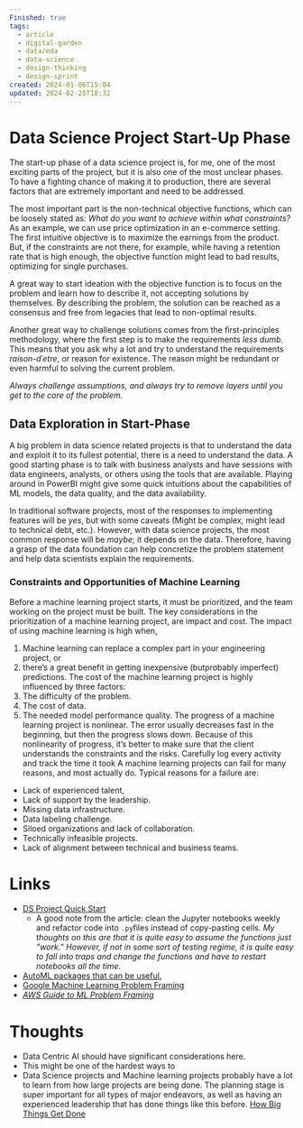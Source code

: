 ```yaml
---
Finished: true
tags:
  - article
  - digital-garden
  - data/eda
  - data-science
  - design-thinking
  - design-sprint
created: 2024-01-06T15:04
updated: 2024-02-25T18:32
---
```



# Data Science Project Start-Up Phase
The start-up phase of a data science project is, for me, one of the most exciting parts of the project, but it is also one of the most unclear phases. To have a fighting chance of making it to production, there are several factors that are extremely important and need to be addressed. 

The most important part is the non-technical objective functions, which can be loosely stated as:
*What do you want to achieve within what constraints?* 
As an example, we can use price optimization in an e-commerce setting. The first intuitive objective is to maximize the earnings from the product. But, if the constraints are not there, for example, while having a retention rate that is high enough, the objective function might lead to bad results, optimizing for single purchases. 

A great way to start ideation with the objective function is to focus on the problem and learn how to describe it, not accepting solutions by themselves.  By describing the problem, the solution can be reached as a consensus and free from legacies that lead to non-optimal results. 

Another great way to challenge solutions comes from the first-principles methodology, where the first step is to make the requirements *less dumb*. This means that you ask why a lot and try to understand the requirements *raison-d´etre*, or reason for existence. The reason might be redundant or even harmful to solving the current problem. 

*Always challenge assumptions, and always try to remove layers until you get to the core of the problem.*

## Data Exploration in Start-Phase
A big problem in data science related projects is that to understand the data and exploit it to its fullest potential, there is a need to understand the data. 
A good starting phase is to talk with business analysts and have sessions with data engineers, analysts, or others using the tools that are available. Playing around in PowerBI might give some quick intuitions about the capabilities of ML models, the data quality, and the data availability. 

In traditional software projects, most of the responses to implementing features will be *yes*, but with some caveats (Might be complex, might lead to technical debt, etc.). However, with data science projects, the most common response will be *maybe*; it depends on the data.  Therefore, having a grasp of the data foundation can help concretize the problem statement and help data scientists explain the requirements. 



### Constraints and Opportunities of Machine Learning
Before a machine learning project starts, it must be prioritized, and the team working on the project must be built. The key considerations in the prioritization of a machine learning project, are impact and cost.
The impact of using machine learning is high when,
1.  Machine learning can replace a complex part in your engineering project, or 
2. there’s a great benefit in getting inexpensive (butprobably imperfect) predictions.
The cost of the machine learning project is highly influenced by three factors: 
1. The difficulty of the problem.
2. The cost of data. 
3.  The needed model performance quality.
The progress of a machine learning project is nonlinear. The error usually decreases fast in the beginning, but then the progress slows down. Because of this nonlinearity of progress, it’s better to make sure that the client understands the constraints and the risks. Carefully log every activity and track the time it took
A machine learning projects can fail for many reasons, and most actually do. Typical reasons for a failure are:
- Lack of experienced talent,
- Lack of support by the leadership.
- Missing data infrastructure.
- Data labeling challenge.
- Siloed organizations and lack of collaboration.
- Technically infeasible projects.
- Lack of alignment between technical and business teams.
# Links
- [DS Project Quick Start](https://eugeneyan.com/writing/project-quick-start/) 
	- A good note from the article: clean the Jupyter notebooks weekly and refactor code into ```.py```files instead of copy-pasting cells.  *My thoughts on this are that it is quite easy to assume the functions just "work." However, if not in some sort of testing regime, it is quite easy to fall into traps and change the functions and have to restart notebooks all the time.*
- [AutoML packages that can be useful. ](https://www.activestate.com/blog/the-top-10-automl-python-packages-to-automate-your-machine-learning-tasks/)
- [Google Machine Learning Problem Framing](https://developers.google.com/machine-learning/problem-framing)
- *[AWS Guide to ML Problem Framing](https://docs.aws.amazon.com/wellarchitected/latest/machine-learning-lens/machine-learning-lens.html)* 
 

# Thoughts 
- Data Centric AI should have significant considerations here. 
- This might be one of the hardest ways to 
- Data Science projects and Machine learning projects probably have a lot to learn from how large projects are being done. The planning stage is super important for all types of major endeavors, as well as having an experienced leadership that has done things like this before. [How Big Things Get Done](../../Books/Book%20Reviews/How%20Big%20Things%20Get%20Done.md)





